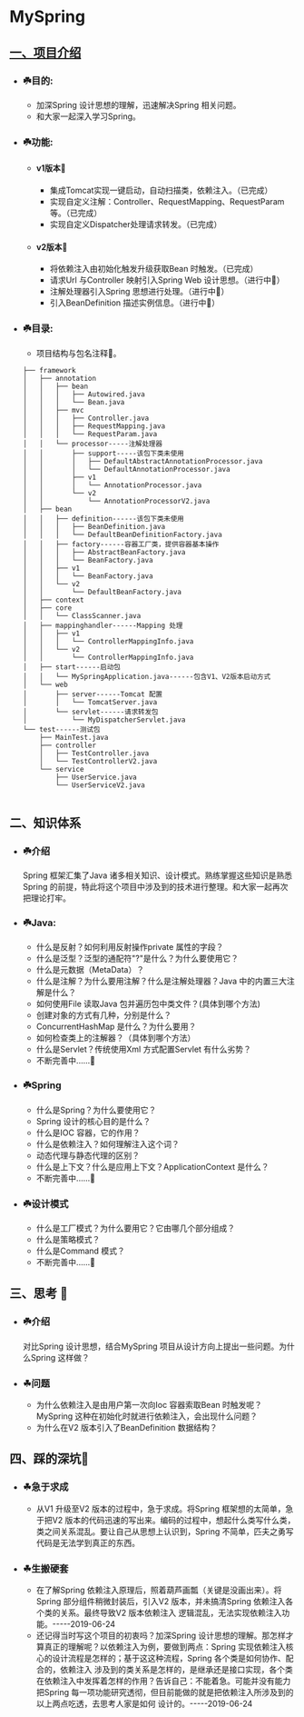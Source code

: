 # MySpring

## [一、项目介绍](#41)
* ### ☘️目的:
     * 加深Spring 设计思想的理解，迅速解决Spring 相关问题。
     * 和大家一起深入学习Spring。
     
* ### ☘️功能:
     * #### v1版本🚶‍
         * 集成Tomcat实现一键启动，自动扫描类，依赖注入。（已完成）
         * 实现自定义注解：Controller、RequestMapping、RequestParam等。（已完成）
         * 实现自定义Dispatcher处理请求转发。（已完成）
     * #### v2版本🏃‍
         * 将依赖注入由初始化触发升级获取Bean 时触发。（已完成）
         * 请求Url 与Controller 映射引入Spring Web 设计思想。（进行中🚧）
         * 注解处理器引入Spring 思想进行处理。（进行中🚧）
         * 引入BeanDefinition 描述实例信息。（进行中🚧）

* ### ☘️目录:
     * 项目结构与包名注释🌴。
    ```    
    ├── framework
    │   ├── annotation
    │   │   ├── bean
    │   │   │   ├── Autowired.java
    │   │   │   └── Bean.java
    │   │   ├── mvc
    │   │   │   ├── Controller.java
    │   │   │   ├── RequestMapping.java
    │   │   │   └── RequestParam.java
    │   │   └── processor-----注解处理器
    │   │       ├── support-----该包下类未使用
    │   │       │   ├── DefaultAbstractAnnotationProcessor.java
    │   │       │   └── DefaultAnnotationProcessor.java
    │   │       ├── v1
    │   │       │   └── AnnotationProcessor.java
    │   │       └── v2
    │   │           └── AnnotationProcessorV2.java
    │   ├── bean
    │   │   ├── definition------该包下类未使用
    │   │   │   ├── BeanDefinition.java
    │   │   │   └── DefaultBeanDefinitionFactory.java
    │   │   ├── factory------容器工厂类，提供容器基本操作
    │   │   │   ├── AbstractBeanFactory.java
    │   │   │   └── BeanFactory.java
    │   │   ├── v1
    │   │   │   └── BeanFactory.java
    │   │   └── v2
    │   │       └── DefaultBeanFactory.java
    │   ├── context
    │   ├── core
    │   │   └── ClassScanner.java
    │   ├── mappinghandler------Mapping 处理
    │   │   ├── v1
    │   │   │   └── ControllerMappingInfo.java
    │   │   └── v2
    │   │       └── ControllerMappingInfo.java
    │   ├── start------启动包
    │   │   └── MySpringApplication.java------包含V1、V2版本启动方式
    │   └── web
    │       ├── server------Tomcat 配置
    │       │   └── TomcatServer.java
    │       └── servlet------请求转发包
    │           └── MyDispatcherServlet.java
    └── test------测试包
        ├── MainTest.java
        ├── controller
        │   ├── TestController.java
        │   └── TestControllerV2.java
        └── service
            ├── UserService.java
            └── UserServiceV2.java
            
    ```
    
## 二、知识体系
* ### ☘️介绍 
    Spring 框架汇集了Java 诸多相关知识、设计模式。熟练掌握这些知识是熟悉Spring 的前提，特此将这个项目中涉及到的技术进行整理。和大家一起再次把理论打牢。
        
* ### ☘️Java:
     * 什么是反射？如何利用反射操作private 属性的字段？
     * 什么是泛型？泛型的通配符"?"是什么？为什么要使用它？
     * 什么是元数据（MetaData）？
     * 什么是注解？为什么要用注解？什么是注解处理器？Java 中的内置三大注解是什么？
     * 如何使用File 读取Java 包并遍历包中类文件？(具体到哪个方法)
     * 创建对象的方式有几种，分别是什么？
     * ConcurrentHashMap 是什么？为什么要用？
     * 如何检查类上的注解器？（具体到哪个方法）
     * 什么是Servlet？传统使用Xml 方式配置Servlet 有什么劣势？
     * 不断完善中......🚧
     
* ### ☘️Spring
     * 什么是Spring？为什么要使用它？
     * Spring 设计的核心目的是什么？
     * 什么是IOC 容器，它的作用？
     * 什么是依赖注入？如何理解注入这个词？
     * 动态代理与静态代理的区别？
     * 什么是上下文？什么是应用上下文？ApplicationContext 是什么？
     * 不断完善中......🚧
     
* ### ☘️设计模式
     * 什么是工厂模式？为什么要用它？它由哪几个部分组成？
     * 什么是策略模式？
     * 什么是Command 模式？
     * 不断完善中......🚧
     
## 三、思考 🤔
* ### ☘️介绍
    对比Spring 设计思想，结合MySpring 项目从设计方向上提出一些问题。为什么Spring 这样做？

* ### ☘问题
     * 为什么依赖注入是由用户第一次向Ioc 容器索取Bean 时触发呢？MySpring 这种在初始化时就进行依赖注入，会出现什么问题？
     * 为什么在V2 版本引入了BeanDefinition 数据结构？
     
## 四、踩的深坑🚧
* ### ☘急于求成
     * 从V1 升级至V2 版本的过程中，急于求成。将Spring 框架想的太简单，急于把V2 版本的代码迅速的写出来。编码的过程中，想起什么类写什么类，类之间关系混乱。要让自己从思想上认识到，Spring 不简单，匹夫之勇写代码是无法学到真正的东西。
     
* ### ☘生搬硬套
     * 在了解Spring 依赖注入原理后，照着葫芦画瓢（关键是没画出来）。将Spring 部分组件稍微封装后，引入V2 版本，并未搞清Spring 依赖注入各个类的关系。最终导致V2 版本依赖注入
     逻辑混乱，无法实现依赖注入功能。-----2019-06-24
     * 还记得当时写这个项目的初衷吗？加深Spring 设计思想的理解。那怎样才算真正的理解呢？以依赖注入为例，要做到两点：Spring 实现依赖注入核心的设计流程是怎样的；基于这这种流程，Spring 各个类是如何协作、配合的，依赖注入
     涉及到的类关系是怎样的，是继承还是接口实现，各个类在依赖注入中发挥着怎样的作用？告诉自己：不能着急。可能并没有能力把Spring 每一项功能研究透彻，但目前能做的就是把依赖注入所涉及到的以上两点吃透，去思考人家是如何
     设计的。-----2019-06-24